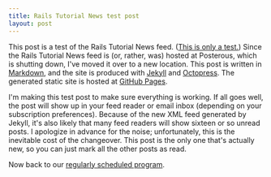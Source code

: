 ```yaml
--- 
title: Rails Tutorial News test post
layout: post
---
```


This post is a test of the Rails Tutorial News feed. ([This is only a test.](http://en.wikipedia.org/wiki/Emergency_Broadcast_System#Later_test_pattern)) Since the Rails Tutorial News feed is (or, rather, was) hosted at Posterous, which is shutting down, I've moved it over to a new location. This post is written in [Markdown](http://daringfireball.net/projects/markdown/), and the site is produced with [Jekyll](https://github.com/mojombo/jekyll) and [Octopress](http://octopress.org/). The generated static site is hosted at [GitHub Pages](http://pages.github.com/). 

I'm making this test post to make sure everything is working. If all goes well, the post will show up in your feed reader or email inbox (depending on your subscription preferences). Because of the new XML feed generated by Jekyll, it's also likely that many feed readers will show sixteen or so unread posts. I apologize in advance for the noise; unfortunately, this is the inevitable cost of the changeover. This post is the only one that's actually new, so you can just mark all the other posts as read.

Now back to our [regularly scheduled program](http://railstutorial.org/book).